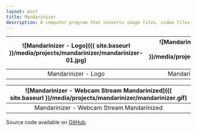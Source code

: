 ```yaml
---
layout: post
title: Mandarinizer
description: A computer program that converts image files, video files or live webcam streams to Mandarin Chinese characters and/or any other characters.
---
```


![Mandarinizer - Logo]({{ site.baseurl }}/media/projects/mandarinizer/mandarinizer-01.jpg) | ![Mandarinizer - Logo Mandarinized]({{ site.baseurl }}/media/projects/mandarinizer/mandarinizer-02.jpg) |
:----------: | :----------:
Mandarinizer - Logo | Mandarinizer - Logo Mandarinized

![Mandarinizer - Webcam Stream Mandarinized]({{ site.baseurl }}/media/projects/mandarinizer/mandarinizer.gif) |
:----------: |
Mandarinizer - Webcam Stream Mandarinized |

Source code available on [GitHub](https://github.com/JackBDu/mandarinizer).
